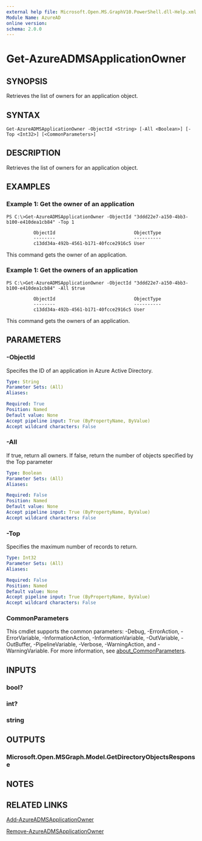 ```yaml
---
external help file: Microsoft.Open.MS.GraphV10.PowerShell.dll-Help.xml
Module Name: AzureAD
online version:
schema: 2.0.0
---
```


# Get-AzureADMSApplicationOwner

## SYNOPSIS
Retrieves the list of owners for an application object.

## SYNTAX

```
Get-AzureADMSApplicationOwner -ObjectId <String> [-All <Boolean>] [-Top <Int32>] [<CommonParameters>]
```

## DESCRIPTION
Retrieves the list of owners for an application object.

## EXAMPLES

### Example 1: Get the owner of an application
```
PS C:\>Get-AzureADMSApplicationOwner -ObjectId "3ddd22e7-a150-4bb3-b100-e410dea1cb84" -Top 1

          ObjectId                             ObjectType
          --------                             ----------
          c13dd34a-492b-4561-b171-40fcce2916c5 User
```

This command gets the owner of an application.

### Example 1: Get the owners of an application
```
PS C:\>Get-AzureADMSApplicationOwner -ObjectId "3ddd22e7-a150-4bb3-b100-e410dea1cb84" -All $true

          ObjectId                             ObjectType
          --------                             ----------
          c13dd34a-492b-4561-b171-40fcce2916c5 User
```

This command gets the owners of an application.

## PARAMETERS

### -ObjectId
Specifes the ID of an application in Azure Active Directory.

```yaml
Type: String
Parameter Sets: (All)
Aliases:

Required: True
Position: Named
Default value: None
Accept pipeline input: True (ByPropertyName, ByValue)
Accept wildcard characters: False
```

### -All
If true, return all owners.
If false, return the number of objects specified by the Top parameter

```yaml
Type: Boolean
Parameter Sets: (All)
Aliases:

Required: False
Position: Named
Default value: None
Accept pipeline input: True (ByPropertyName, ByValue)
Accept wildcard characters: False
```

### -Top
Specifies the maximum number of records to return.

```yaml
Type: Int32
Parameter Sets: (All)
Aliases:

Required: False
Position: Named
Default value: None
Accept pipeline input: True (ByPropertyName, ByValue)
Accept wildcard characters: False
```

### CommonParameters
This cmdlet supports the common parameters: -Debug, -ErrorAction, -ErrorVariable, -InformationAction, -InformationVariable, -OutVariable, -OutBuffer, -PipelineVariable, -Verbose, -WarningAction, and -WarningVariable. For more information, see [about_CommonParameters](http://go.microsoft.com/fwlink/?LinkID=113216).

## INPUTS

### bool?
### int?
### string
## OUTPUTS

### Microsoft.Open.MSGraph.Model.GetDirectoryObjectsResponse
## NOTES

## RELATED LINKS

[Add-AzureADMSApplicationOwner]()

[Remove-AzureADMSApplicationOwner]()


